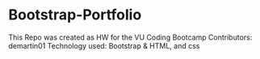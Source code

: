 # Bootstrap-Portfolio

This Repo was created as HW for the VU Coding Bootcamp 
Contributors: demartin01
Technology used: Bootstrap & HTML, and css 
